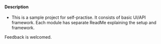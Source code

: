 #### Description

* This is a sample project for self-practise.
It consists of basic UI/API framework. Each module has separate ReadMe explaining the setup and framework.

Feedback is welcomed.
